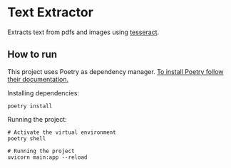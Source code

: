 # Text Extractor

Extracts text from pdfs and images using [tesseract](https://pypi.org/project/pytesseract/).


## How to run

This project uses Poetry as dependency manager. [To install Poetry follow their documentation.](https://python-poetry.org/docs/)

Installing dependencies:

```shell
poetry install
```

Running the project:


```shell
# Activate the virtual environment
poetry shell

# Running the project
uvicorn main:app --reload
```
